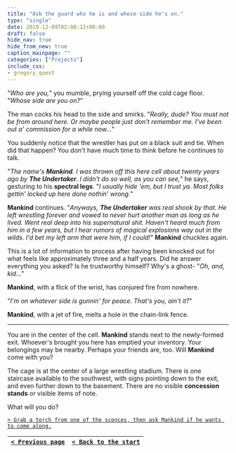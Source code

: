 ```yaml
---
title: "Ask the guard who he is and whose side he's on."
type: "single"
date: 2019-12-09T02:08:12+00:00
draft: false
hide_nav: true
hide_from_new: true
caption_mainpage: ""
categories: ["Projects"]
include_css:
- gregory_quest
---
```


"*Who are you,*" you mumble, prying yourself off the cold cage floor. "*Whose side are you on?*"

The man cocks his head to the side and smirks. "*Really, dude? You must not be from around here. Or maybe people just don't remember me. I've been out a' commission for a while now…*"

You suddenly notice that the wrestler has put on a black suit and tie. When did that happen? You don't have much time to think before he continues to talk.

"*The name's **Mankind**. I was thrown off this here cell about twenty years ago by **The Undertaker**. I didn't do so well, as you can see,*" he says, gesturing to his **spectral legs**. "*I usually hide 'em, but I trust ya. Most folks gettin' locked up here done nothin' wrong.*"

**Mankind** continues. "*Anyways, **The Undertaker** was real shook by that. He left wrestling forever and vowed to never hurt another man as long as he lived. Went real deep into his supernatural shit. Haven't heard much from him in a few years, but I hear rumors of magical explosions way out in the wilds. I'd bet my left arm that were him, if I could!*" **Mankind** chuckles again.

This is a lot of information to process after having been knocked out for what feels like approximately three and a half years. Did he answer everything you asked? Is he trustworthy himself? Why's a ghost-
"*Oh, and, kid…*"

**Mankind**, with a flick of the wrist, has conjured fire from nowhere.

"*I'm on whatever side is gunnin' for peace. That's you, ain't it?*"

**Mankind**, with a jet of fire, melts a hole in the chain-link fence.

---

You are in the center of the cell. **Mankind** stands next to the newly-formed exit. Whoever's brought you here has emptied your inventory. Your belongings may be nearby. Perhaps your friends are, too. Will **Mankind** come with you?

The cage is at the center of a large wrestling stadium. There is one staircase available to the southwest, with signs pointing down to the exit, and even further down to the basement. There are no visible **concession stands** or visible items of note.

What will you do?

[``> Grab a torch from one of the sconces, then ask Mankind if he wants to come along.``](../34)

|[``< Previous page``](../32)|[``< Back to the start``](../)|
|---|---|